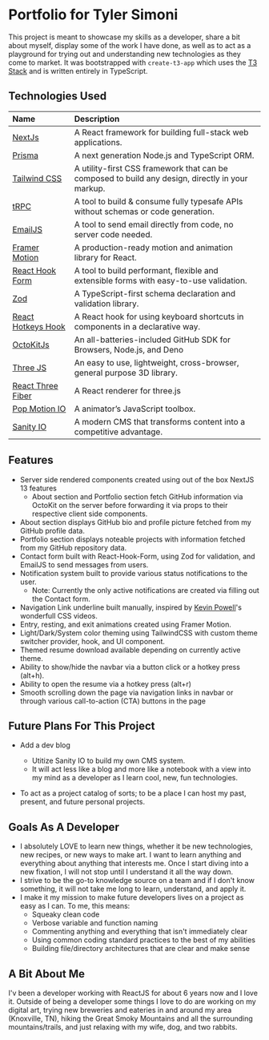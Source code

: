 # Portfolio for Tyler Simoni

This project is meant to showcase my skills as a developer, share a bit about myself, display some of the work I have done, as well as to act as a playground for trying out and understanding new technologies as they come to market. It was bootstrapped with `create-t3-app` which uses the [T3 Stack](https://create.t3.gg/) and is written entirely in TypeScript.

## Technologies Used
| Name | Description |
|:------|:------|
| [NextJs](https://nextjs.org)| A React framework for building full-stack web applications. |
| [Prisma](https://prisma.io) | A next generation Node.js and TypeScript ORM. |
| [Tailwind CSS](https://tailwindcss.com) | A utility-first CSS framework that can be composed to build any design, directly in your markup. |
| [tRPC](https://trpc.io) |  A tool to build & consume fully typesafe APIs without schemas or code generation. |
| [EmailJS](https://www.emailjs.com/)| A tool to send email directly from code, no server code needed. |
| [Framer Motion](https://www.framer.com/motion/)| A production-ready motion and animation library for React. |
| [React Hook Form](https://react-hook-form.com/)| A tool to build performant, flexible and extensible forms with easy-to-use validation. |
| [Zod](https://zod.dev/)| A TypeScript-first schema declaration and validation library. |
| [React Hotkeys Hook](https://github.com/JohannesKlauss/react-hotkeys-hook)| A React hook for using keyboard shortcuts in components in a declarative way. |
| [OctoKitJs](https://github.com/octokit/octokit.js)| An all-batteries-included GitHub SDK for Browsers, Node.js, and Deno |
| [Three JS](https://threejs.org/)| An easy to use, lightweight, cross-browser, general purpose 3D library. |
| [React Three Fiber](https://docs.pmnd.rs/react-three-fiber/getting-started/introduction)| A React renderer for three.js |
| [Pop Motion IO](https://popmotion.io/)| A animator’s JavaScript toolbox.|
| [Sanity IO](https://www.sanity.io/)| A modern CMS that transforms content into a competitive advantage. |

## Features

- Server side rendered components created using out of the box NextJS 13 features
  - About section and Portfolio section fetch GitHub information via OctoKit on the server before forwarding it via props to their respective client side components.
- About section displays GitHub bio and profile picture fetched from my GitHub profile data.
- Portfolio section displays noteable projects with information fetched from my GitHub repository data.
- Contact form built with React-Hook-Form, using Zod for validation, and EmailJS to send messages from users.
- Notification system built to provide various status notifications to the user.
  - Note: Currently the only active notifications are created via filling out the Contact form.
- Navigation Link underline built manually, inspired by [Kevin Powell](https://www.youtube.com/@KevinPowell)'s wonderfull CSS videos.
- Entry, resting, and exit animations created using Framer Motion.
- Light/Dark/System color theming using TailwindCSS with custom theme switcher provider, hook, and UI component.
- Themed resume download available depending on currently active theme.
- Ability to show/hide the navbar via a button click or a hotkey press (alt+h).
- Ability to open the resume via a hotkey press (alt+r)
- Smooth scrolling down the page via navigation links in navbar or through various call-to-action (CTA) buttons in the page

## Future Plans For This Project

- Add a dev blog

  - Utitize Sanity IO to build my own CMS system.
  - It will act less like a blog and more like a notebook with a view into my mind as a developer as I learn cool, new, fun technologies.

- To act as a project catalog of sorts; to be a place I can host my past, present, and future personal projects.

## Goals As A Developer

- I absolutely LOVE to learn new things, whether it be new technologies, new recipes, or new ways to make art. I want to learn anything and everything about anything that interests me. Once I start diving into a new fixation, I will not stop until I understand it all the way down.
- I strive to be the go-to knowledge source on a team and if I don't know something, it will not take me long to learn, understand, and apply it.
- I make it my mission to make future developers lives on a project as easy as I can. To me, this means:
  - Squeaky clean code
  - Verbose variable and function naming
  - Commenting anything and everything that isn't immediately clear
  - Using common coding standard practices to the best of my abilities
  - Building file/directory architectures that are clear and make sense

## A Bit About Me

I'v been a developer working with ReactJS for about 6 years now and I love it. Outside of being a developer some things I love to do are working on my digital art, trying new breweries and eateries in and around my area (Knoxville, TN), hiking the Great Smoky Mountains and all the surrounding mountains/trails, and just relaxing with my wife, dog, and two rabbits.
